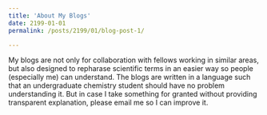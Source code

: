 ```yaml
---
title: 'About My Blogs'
date: 2199-01-01
permalink: /posts/2199/01/blog-post-1/

---
```

My blogs are not only for collaboration with fellows working in similar areas, but also designed to repharase scientific terms in an easier way so people (especially me) can understand. The blogs are written in a language such that an undergraduate chemistry student should have no problem understanding it. But in case I take something for granted without providing transparent explanation, please email me so I can improve it. 

